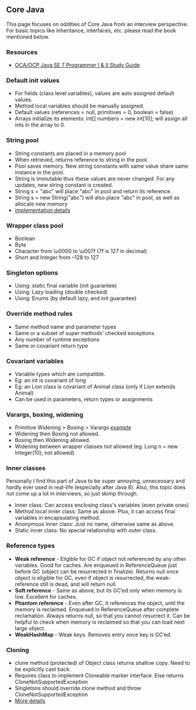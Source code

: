 ## Core Java

This page focuses on oddities of Core Java from an interview perspective. For basic 
topics like inheritance, interfaces, etc. please read the book mentioned below. 

### Resources

- [OCA/OCP Java SE 7 Programmer I & II Study Guide](http://www.amazon.in/Programmer-Study-1Z0-803-1Z0-804-Certification/dp/0071772006)

### Default init values

- For fields (class level variables), values are auto assigned default values. 
- Method local variables should be manually assigned. 
- Default values (references = null, primitives = 0, boolean = false)
- Arrays initialize its elements: int[] numbers = new int[10]; will assign all ints in the array to 0.

### String pool

- String constants are placed in a memory pool 
- When retrieved, returns reference to string in the pool. 
- Pool saves memory. New string constants with same value share same instance in the pool.
- String is immutable thus these values are never changed. For any updates, new string constant is created.  
- String s = "abc" will place "abc" in pool and return its reference.
- String s = new String("abc") will also place "abc" in pool, as well as allocate new memory
- [implementation details](jvm-internals.md#string-interning)

### Wrapper class pool

- Boolean
- Byte
- Character from \u0000 to \u007f (7f is 127 in decimal)
- Short and Integer from –128 to 127

### Singleton options

- Using: static final variable (init guarantee)
- Using: Lazy loading (double checked) 
- Using: Enums (by default lazy, and init guarantee)

### Override method rules

- Same method name and parameter types
- Same or a subset of super methods' checked exceptions
- Any number of runtime exceptions
- Same or covariant return type 

### Covariant variables

- Variable types which are compatible. 
- Eg: an int is covariant of long
- Eg: an Lion class is covariant of Animal class (only if Lion extends Animal)
- Can be used in parameters, return types or assignments

### Varargs, boxing, widening

- Primitive Widening > Boxing > Varargs [example](http://stackoverflow.com/a/2128068/3494368) 
- Widening then Boxing not allowed. 
- Boxing then Widening allowed.   
- Widening between wrapper classes not allowed (eg: Long n = new Integer(10); not allowed)
 
### Inner classes

Personally I find this part of Java to be super annoying, unnecessary and hardly ever used in real-life (especially after Java 8). 
Also, this topic does not come up a lot in interviews, so just skimp through. 

- Inner class: Can access enclosing class's variables (even private ones)
- Method local inner class: Same as above. Plus, it can access final variables in encapsulating method. 
- Anonymous inner class: Just no name, otherwise same as above. 
- Static inner class: No special relationship with outer class. 

### Reference types

- **Weak reference** - Eligible for GC if object not referenced by any other variables. Good for caches. Are enqueued in ReferenceQueue just before GC (object can be resurrected in finalize). Returns null once object is eligible for GC, even if object is resurrected, the weak-reference still is dead, and will return null. 
- **Soft reference** - Same as above, but its GC’ed only when memory is low. Excellent for caches.
- **Phantom reference** - Even after GC, it references the object, until the memory is reclaimed. Enqueued in ReferenceQueue after complete reclamation. Always returns null, so that you cannot resurrect it. Can be helpful to check when memory is reclaimed so that you can load next large object. 
- **WeakHashMap** - Weak keys. Removes entry once key is GC’ed.
 
### Cloning  

- clone method (protected) of Object class returns shallow copy. Need to be explicitly cast back.
- Requires class to implement Cloneable marker interface. Else returns CloneNotSupportedException
- Singletons should override clone method and throw CloneNotSupportedException
- [More details](effective-java.md#clone)
